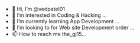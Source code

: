 - 👋 Hi, I’m @vedpatel01
- 👀 I’m interested in Coding & Hacking ...
- 🌱 I’m currently learning App Development ...
- 💞️ I’m looking to for Web site Development order ...
- 📫 How to reach me the_gj15...

<!---
vedpatel01/vedpatel01 is a ✨ special ✨ repository because its `README.md` (this file) appears on your GitHub profile.
You can click the Preview link to take a look at your changes.
--->
